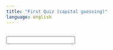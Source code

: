 ```yaml
---
title: "First Quiz (capital guessing)"
language: english
---
```

<quiz>
    <h3 id="quiz_instruction"></h3>
    <h2 id="quiz_question"></h2>
    <div id="answer_type_text_input">
        <input type="text" autocomplete="off" autocorrect="off" dir="ltr" id="quiz_answer_text" maxlength="64" name="quiz_answer_text" placeholder="" spellcheck="false" title="Answer" value="">
        <div id="quiz_evaluate_button_answer_text"></div>
    </div>
    <div id="answer_type_single_choice">
        <ul id="quiz_answers_ul" class="quiz_answers">
        </ul>
    </div>
    <div id="quiz_evaluation"></div>
    <div id="quiz_evaluation_correct_answers" class="quiz_evaluation_correct"></div>
    <div id="quiz_evaluation_wrong_answers" class="quiz_evaluation_wrong"></div>
    <div id="quiz_next_button"></div>
</quiz>

<script language="javascript" src="/assets/js/quiz_data.js"></script>